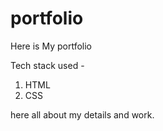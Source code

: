 # portfolio

Here is My portfolio

Tech stack used -
1) HTML
2) CSS


here all about my details and work.
